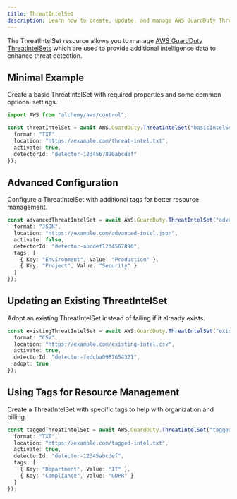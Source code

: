 ```yaml
---
title: ThreatIntelSet
description: Learn how to create, update, and manage AWS GuardDuty ThreatIntelSets using Alchemy Cloud Control.
---
```



The ThreatIntelSet resource allows you to manage [AWS GuardDuty ThreatIntelSets](https://docs.aws.amazon.com/guardduty/latest/userguide/) which are used to provide additional intelligence data to enhance threat detection.

## Minimal Example

Create a basic ThreatIntelSet with required properties and some common optional settings.

```ts
import AWS from "alchemy/aws/control";

const threatIntelSet = await AWS.GuardDuty.ThreatIntelSet("basicIntelSet", {
  format: "TXT",
  location: "https://example.com/threat-intel.txt",
  activate: true,
  detectorId: "detector-1234567890abcdef"
});
```

## Advanced Configuration

Configure a ThreatIntelSet with additional tags for better resource management.

```ts
const advancedThreatIntelSet = await AWS.GuardDuty.ThreatIntelSet("advancedIntelSet", {
  format: "JSON",
  location: "https://example.com/advanced-intel.json",
  activate: false,
  detectorId: "detector-abcdef1234567890",
  tags: [
    { Key: "Environment", Value: "Production" },
    { Key: "Project", Value: "Security" }
  ]
});
```

## Updating an Existing ThreatIntelSet

Adopt an existing ThreatIntelSet instead of failing if it already exists.

```ts
const existingThreatIntelSet = await AWS.GuardDuty.ThreatIntelSet("existingIntelSet", {
  format: "CSV",
  location: "https://example.com/existing-intel.csv",
  activate: true,
  detectorId: "detector-fedcba0987654321",
  adopt: true
});
```

## Using Tags for Resource Management

Create a ThreatIntelSet with specific tags to help with organization and billing.

```ts
const taggedThreatIntelSet = await AWS.GuardDuty.ThreatIntelSet("taggedIntelSet", {
  format: "TXT",
  location: "https://example.com/tagged-intel.txt",
  activate: true,
  detectorId: "detector-12345abcdef",
  tags: [
    { Key: "Department", Value: "IT" },
    { Key: "Compliance", Value: "GDPR" }
  ]
});
```
